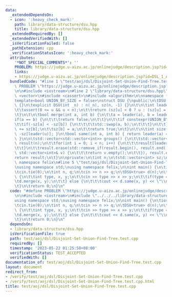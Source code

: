 ```yaml
---
data:
  _extendedDependsOn:
  - icon: ':heavy_check_mark:'
    path: library/data-structure/dsu.hpp
    title: library/data-structure/dsu.hpp
  _extendedRequiredBy: []
  _extendedVerifiedWith: []
  _isVerificationFailed: false
  _pathExtension: cpp
  _verificationStatusIcon: ':heavy_check_mark:'
  attributes:
    '*NOT_SPECIAL_COMMENTS*': ''
    PROBLEM: https://judge.u-aizu.ac.jp/onlinejudge/description.jsp?id=DSL_1_A
    links:
    - https://judge.u-aizu.ac.jp/onlinejudge/description.jsp?id=DSL_1_A
  bundledCode: "#line 1 \"test/aoj/dsl/Disjoint-Set-Union-Find-Tree.test.cpp\"\n#define\
    \ PROBLEM \"https://judge.u-aizu.ac.jp/onlinejudge/description.jsp?id=DSL_1_A\"\
    \n\n#include <iostream>\n#line 2 \"library/data-structure/dsu.hpp\"\n#include\
    \ <vector>\n#include <cassert>\n#include <algorithm>\n\nnamespace felix {\n\n\
    template<bool UNION_BY_SIZE = false>\nstruct DSU {\npublic:\n\tDSU() : DSU(0)\
    \ {}\n\texplicit DSU(int _n) : n(_n), sz(n, -1) {}\n\t\n\tint leader(int u) {\n\
    \t\tassert(0 <= u && u < n);\n\t\treturn (sz[u] < 0 ? u : (sz[u] = leader(sz[u])));\n\
    \t}\n\t\n\tbool merge(int a, int b) {\n\t\ta = leader(a), b = leader(b);\n\t\t\
    if(a == b) {\n\t\t\treturn false;\n\t\t}\n\t\tif constexpr(UNION_BY_SIZE) {\n\t\
    \t\tif(-sz[a] < -sz[b]) {\n\t\t\t\tstd::swap(a, b);\n\t\t\t}\n\t\t}\n\t\tsz[a]\
    \ += sz[b];\n\t\tsz[b] = a;\n\t\treturn true;\n\t}\n\t\n\tint size(int u) { return\
    \ -sz[leader(u)]; }\n\tbool same(int a, int b) { return leader(a) == leader(b);\
    \ }\n\n\tstd::vector<std::vector<int>> groups() {\n\t\tstd::vector<std::vector<int>>\
    \ result(n);\n\t\tfor(int i = 0; i < n; i++) {\n\t\t\tresult[leader(i)].push_back(i);\n\
    \t\t}\n\t\tresult.erase(std::remove_if(result.begin(), result.end(), [](const\
    \ std::vector<int>& v) {\n\t\t\treturn v.empty();\n\t\t}), result.end());\n\t\t\
    return result;\n\t}\n\nprivate:\n\tint n;\n\tstd::vector<int> sz;\n};\n\n} //\
    \ namespace felix\n#line 5 \"test/aoj/dsl/Disjoint-Set-Union-Find-Tree.test.cpp\"\
    \nusing namespace std;\nusing namespace felix;\n\nint main() {\n\tios::sync_with_stdio(false);\n\
    \tcin.tie(0);\n\tint n, q;\n\tcin >> n >> q;\n\tDSU<true> d(n);\n\twhile(q--)\
    \ {\n\t\tint type, x, y;\n\t\tcin >> type >> x >> y;\n\t\tif(type == 0) {\n\t\t\
    \td.merge(x, y);\n\t\t} else {\n\t\t\tcout << d.same(x, y) << \"\\n\";\n\t\t}\n\
    \t}\n\treturn 0;\n}\n"
  code: "#define PROBLEM \"https://judge.u-aizu.ac.jp/onlinejudge/description.jsp?id=DSL_1_A\"\
    \n\n#include <iostream>\n#include \"../../../library/data-structure/dsu.hpp\"\n\
    using namespace std;\nusing namespace felix;\n\nint main() {\n\tios::sync_with_stdio(false);\n\
    \tcin.tie(0);\n\tint n, q;\n\tcin >> n >> q;\n\tDSU<true> d(n);\n\twhile(q--)\
    \ {\n\t\tint type, x, y;\n\t\tcin >> type >> x >> y;\n\t\tif(type == 0) {\n\t\t\
    \td.merge(x, y);\n\t\t} else {\n\t\t\tcout << d.same(x, y) << \"\\n\";\n\t\t}\n\
    \t}\n\treturn 0;\n}\n"
  dependsOn:
  - library/data-structure/dsu.hpp
  isVerificationFile: true
  path: test/aoj/dsl/Disjoint-Set-Union-Find-Tree.test.cpp
  requiredBy: []
  timestamp: '2023-05-22 01:25:58+08:00'
  verificationStatus: TEST_ACCEPTED
  verifiedWith: []
documentation_of: test/aoj/dsl/Disjoint-Set-Union-Find-Tree.test.cpp
layout: document
redirect_from:
- /verify/test/aoj/dsl/Disjoint-Set-Union-Find-Tree.test.cpp
- /verify/test/aoj/dsl/Disjoint-Set-Union-Find-Tree.test.cpp.html
title: test/aoj/dsl/Disjoint-Set-Union-Find-Tree.test.cpp
---
```

